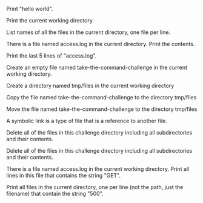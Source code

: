 Print "hello world".

Print the current working directory.

List names of all the files in the current directory, one file per line.

There is a file named access.log in the current directory. Print the contents.

Print the last 5 lines of "access.log".

Create an empty file named take-the-command-challenge in the current working directory.

Create a directory named tmp/files in the current working directory

Copy the file named take-the-command-challenge to the directory tmp/files

Move the file named take-the-command-challenge to the directory tmp/files

A symbolic link is a type of file that is a reference to another file.

Delete all of the files in this challenge directory including all subdirectories and their contents.

Delete all of the files in this challenge directory including all subdirectories and their contents.

There is a file named access.log in the current working directory. Print all lines in this file that contains the string "GET".

Print all files in the current directory, one per line (not the path, just the filename) that contain the string "500".


